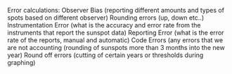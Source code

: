 Error calculations:
Observer Bias (reporting different amounts and types of spots based on different observer)
Rounding errors (up, down etc..)
Instrumentation Error (what is the accuracy and error rate from the instruments that report the sunspot data)
Reporting Error (what is the error rate of the reports, manual and automatic)
Code Errors (any errors that we are not accounting (rounding of sunspots more than 3 months into the new year)
Round off errors (cutting of certain years or thresholds during graphing)